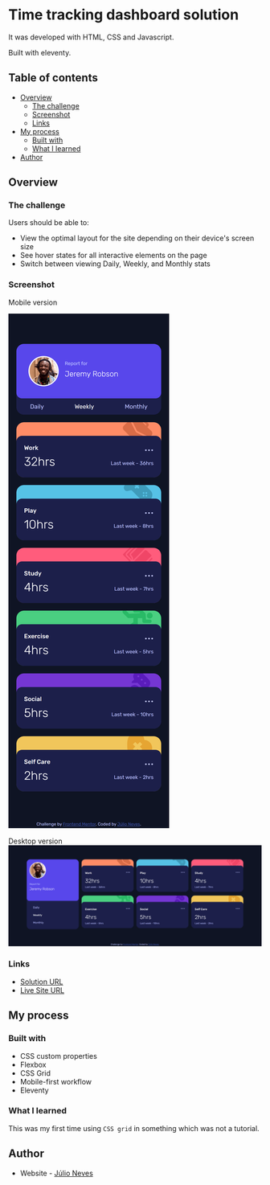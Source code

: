# Time tracking dashboard solution

It was developed with HTML, CSS and Javascript.

Built with eleventy.

## Table of contents

- [Overview](#overview)
  - [The challenge](#the-challenge)
  - [Screenshot](#screenshot)
  - [Links](#links)
- [My process](#my-process)
  - [Built with](#built-with)
  - [What I learned](#what-i-learned)
- [Author](#author)

## Overview

### The challenge

Users should be able to:

- View the optimal layout for the site depending on their device's screen size
- See hover states for all interactive elements on the page
- Switch between viewing Daily, Weekly, and Monthly stats

### Screenshot

Mobile version

![](./images/screenshot-mobile.png)

Desktop version
![](./images/screenshot-desktop.png)

### Links

- [Solution URL](https://github.com/jcnevess/time-tracking-dashboard)
- [Live Site URL](https://jcnevess.github.io/time-tracking-dashboard)

## My process

### Built with

- CSS custom properties
- Flexbox
- CSS Grid
- Mobile-first workflow
- Eleventy

### What I learned

This was my first time using `CSS grid` in something which was not a tutorial.

## Author

- Website - [Júlio Neves](https://jcnevess.github.io/)
